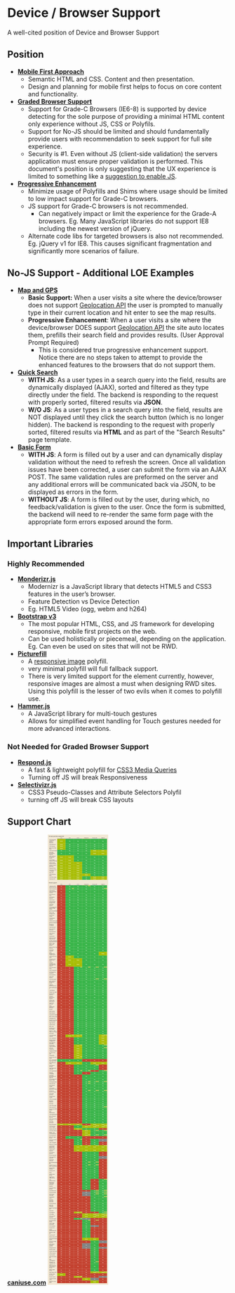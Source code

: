 Device / Browser Support
========================

A well-cited position of Device and Browser Support


## Position
- [**Mobile First Approach**](http://bradfrostweb.com/blog/web/mobile-first-responsive-web-design/)
  - Semantic HTML and CSS. Content and then presentation.
  - Design and planning for mobile first helps to focus on core content and functionality.
- [**Graded Browser Support**](https://github.com/yui/yui3/wiki/Graded-Browser-Support#three-grades-of-support)
  - Support for Grade-C Browsers (IE6-8) is supported by device detecting for the sole purpose of providing a minimal HTML content only experience without JS, CSS or Polyfils.
  - Support for No-JS should be limited and should fundamentally provide users with recommendation to seek support for full site experience.
  - Security is #1. Even without JS (client-side validation) the servers application must ensure proper validation is performed. This document's position is only suggesting that the UX experience is limited to something like a [suggestion to enable JS](http://goo.gl/iv8qMc).
- [**Progressive Enhancement**](http://alistapart.com/article/understandingprogressiveenhancement)
  - Minimize usage of Polyfills and Shims where usage should be limited to low impact support for Grade-C browsers.
  - JS support for Grade-C browsers is not recommended.
    - Can negatively impact or limit the experience for the Grade-A browsers. Eg. Many JavaScript libraries do not support IE8 including the newest version of jQuery.
  - Alternate code libs for targeted browsers is also not recommended. Eg. jQuery v1 for <IE9 and jQuery v2 for >IE8. This causes significant fragmentation and significantly more scenarios of failure.


## No-JS Support - Additional LOE Examples
- [**Map and GPS**](http://goo.gl/JUp1h1)
  - **Basic Support:** When a user visits a site where the device/browser does not support [Geolocation API](http://dev.w3.org/geo/api/spec-source.html) the user is prompted to manually type in their current location and hit enter to see the map results.
  - **Progressive Enhancement**: When a user visits a site where the device/browser DOES support [Geolocation API](http://dev.w3.org/geo/api/spec-source.html) the site auto locates them, prefills their search field and provides results. (User Approval Prompt Required)
    - This is considered true progressive enhancement support. Notice there are no steps taken to attempt to provide the enhanced features to the browsers that do not support them.
- [**Quick Search**](http://goo.gl/lpWIJy)
  - **WITH JS**: As a user types in a search query into the field, results are dynamically displayed (AJAX), sorted and filtered as they type directly under the field. The backend is responding to the request with properly sorted, filtered results via **JSON**.
  - **W/O JS**: As a user types in a search query into the field, results are  NOT displayed until they click the search button (which is no longer hidden). The backend is responding to the request with properly sorted, filtered results via **HTML** and as part of the "Search Results" page template.
- [**Basic Form**](http://goo.gl/JUp1h1)
  - **WITH JS**: A form is filled out by a user and can dynamically display validation without the need to refresh the screen. Once all validation issues have been corrected, a user can submit the form via an AJAX POST. The same validation rules are preformed on the server and any additional errors will be communicated back via JSON, to be displayed as errors in the form.
  - **WITHOUT JS**: A form is filled out by the user, during which, no feedback/validation is given to the user. Once the form is submitted, the backend will need to re-render the same form page with the appropriate form errors exposed around the form.


## Important Libraries
### **Highly Recommended**
  - [**Monderizr.js**](http://modernizr.com/)
    - Modernizr is a JavaScript library that detects HTML5 and CSS3 features in the user’s browser.
    - Feature Detection vs Device Detection
    - Eg. HTML5 Video (ogg, webm and h264)
  - [**Bootstrap v3**](http://getbootstrap.com/)
    - The most popular HTML, CSS, and JS framework for developing responsive, mobile first projects on the web.
    - Can be used holistically or piecemeal, depending on the application. Eg. Can even be used on sites that will not be RWD.
  - [**Picturefill**](https://github.com/scottjehl/picturefill)
    - A [responsive image](http://picture.responsiveimages.org/) polyfill.
    - very minimal polyfill will full fallback support.
    - There is very limited support for the [<picture>](http://caniuse.com/#search=picture) element currently, however, responsive images are almost a must when designing RWD sites. Using this polyfill is the lesser of two evils when it comes to polyfill use.
  - [**Hammer.js**](http://hammerjs.github.io/)
    - A JavaScript library for multi-touch gestures
    - Allows for simplified event handling for Touch gestures needed for more advanced interactions.

### **Not Needed for Graded Browser Support**
  - [**Respond.js**](https://github.com/scottjehl/Respond)
    - A fast & lightweight polyfill for [CSS3 Media Queries](http://www.w3.org/TR/css3-mediaqueries/)
    - Turning off JS will break Responsiveness
  - [**Selectivizr.js**](http://selectivizr.com/)
    - CSS3 Pseudo-Classes and Attribute Selectors Polyfil
    - turning off JS will break CSS layouts


## Support Chart
[**caniuse.com**](http://caniuse.com/#compare=ie+8,ie+9,ie+10,firefox+34,chrome+39,safari+8)
![Support Chart](supportchart.png)



